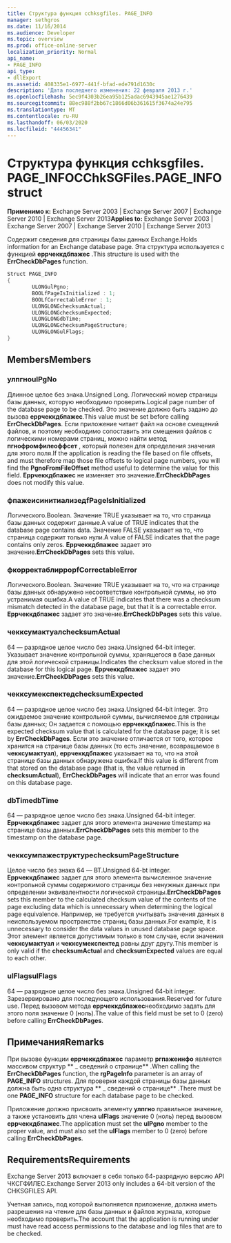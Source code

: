 ```yaml
---
title: Структура функция cchksgfiles. PAGE_INFO
manager: sethgros
ms.date: 11/16/2014
ms.audience: Developer
ms.topic: overview
ms.prod: office-online-server
localization_priority: Normal
api_name:
- PAGE_INFO
api_type:
- dllExport
ms.assetid: 408335e1-6977-441f-bfad-ede791d1630c
description: 'Дата последнего изменения: 22 февраля 2013 г.'
ms.openlocfilehash: 5ec9f4303b26ea95b125adac6943945ae1276439
ms.sourcegitcommit: 88ec988f2bb67c1866d06b361615f3674a24e795
ms.translationtype: MT
ms.contentlocale: ru-RU
ms.lasthandoff: 06/03/2020
ms.locfileid: "44456341"
---
```

# <a name="cchksgfilespage_info-struct"></a><span data-ttu-id="cfeff-103">Структура функция cchksgfiles. PAGE_INFO</span><span class="sxs-lookup"><span data-stu-id="cfeff-103">CChkSGFiles.PAGE_INFO struct</span></span>

<span data-ttu-id="cfeff-104">**Применимо к:** Exchange Server 2003 | Exchange Server 2007 | Exchange Server 2010 | Exchange Server 2013</span><span class="sxs-lookup"><span data-stu-id="cfeff-104">**Applies to:** Exchange Server 2003 | Exchange Server 2007 | Exchange Server 2010 | Exchange Server 2013</span></span>
  
<span data-ttu-id="cfeff-105">Содержит сведения для страницы базы данных Exchange.</span><span class="sxs-lookup"><span data-stu-id="cfeff-105">Holds information for an Exchange database page.</span></span> <span data-ttu-id="cfeff-106">Эта структура используется с функцией **еррчеккдбпажес** .</span><span class="sxs-lookup"><span data-stu-id="cfeff-106">This structure is used with the **ErrCheckDbPages** function.</span></span> 
  
```cs
Struct PAGE_INFO  
{
        ULONGulPgno;
        BOOLfPageIsInitialized : 1;
        BOOLfCorrectableError : 1;
        ULONGLONGchecksumActual;
        ULONGLONGchecksumExpected;
        ULONGLONGdbTime;
        ULONGLONGchecksumPageStructure;
        ULONGLONGulFlags;
}

```

## <a name="members"></a><span data-ttu-id="cfeff-107">Members</span><span class="sxs-lookup"><span data-stu-id="cfeff-107">Members</span></span>

### <a name="ulpgno"></a><span data-ttu-id="cfeff-108">улпгно</span><span class="sxs-lookup"><span data-stu-id="cfeff-108">ulPgNo</span></span>
  
<span data-ttu-id="cfeff-109">Длинное целое без знака.</span><span class="sxs-lookup"><span data-stu-id="cfeff-109">Unsigned Long.</span></span> <span data-ttu-id="cfeff-110">Логический номер страницы базы данных, которую необходимо проверить.</span><span class="sxs-lookup"><span data-stu-id="cfeff-110">Logical page number of the database page to be checked.</span></span> <span data-ttu-id="cfeff-111">Это значение должно быть задано до вызова **еррчеккдбпажес**.</span><span class="sxs-lookup"><span data-stu-id="cfeff-111">This value must be set before calling **ErrCheckDbPages**.</span></span> <span data-ttu-id="cfeff-112">Если приложение читает файл на основе смещений файлов, и поэтому необходимо сопоставить эти смещения файлов с логическими номерами страниц, можно найти метод **пгнофромфилеоффсет** , который полезен для определения значения для этого поля.</span><span class="sxs-lookup"><span data-stu-id="cfeff-112">If the application is reading the file based on file offsets, and must therefore map those file offsets to logical page numbers, you will find the **PgnoFromFileOffset** method useful to determine the value for this field.</span></span> <span data-ttu-id="cfeff-113">**Еррчеккдбпажес** не изменяет это значение.</span><span class="sxs-lookup"><span data-stu-id="cfeff-113">**ErrCheckDbPages** does not modify this value.</span></span> 
    
### <a name="fpageisinitialized"></a><span data-ttu-id="cfeff-114">фпажеисинитиализед</span><span class="sxs-lookup"><span data-stu-id="cfeff-114">fPageIsInitialized</span></span> 
  
<span data-ttu-id="cfeff-115">Логического.</span><span class="sxs-lookup"><span data-stu-id="cfeff-115">Boolean.</span></span> <span data-ttu-id="cfeff-116">Значение TRUE указывает на то, что страница базы данных содержит данные.</span><span class="sxs-lookup"><span data-stu-id="cfeff-116">A value of TRUE indicates that the database page contains data.</span></span> <span data-ttu-id="cfeff-117">Значение FALSE указывает на то, что страница содержит только нули.</span><span class="sxs-lookup"><span data-stu-id="cfeff-117">A value of FALSE indicates that the page contains only zeros.</span></span> <span data-ttu-id="cfeff-118">**Еррчеккдбпажес** задает это значение.</span><span class="sxs-lookup"><span data-stu-id="cfeff-118">**ErrCheckDbPages** sets this value.</span></span> 
    
### <a name="fcorrectableerror"></a><span data-ttu-id="cfeff-119">фкорректаблиррор</span><span class="sxs-lookup"><span data-stu-id="cfeff-119">fCorrectableError</span></span>
  
<span data-ttu-id="cfeff-120">Логического.</span><span class="sxs-lookup"><span data-stu-id="cfeff-120">Boolean.</span></span> <span data-ttu-id="cfeff-121">Значение TRUE указывает на то, что на странице базы данных обнаружено несоответствие контрольной суммы, но это устранимая ошибка.</span><span class="sxs-lookup"><span data-stu-id="cfeff-121">A value of TRUE indicates that there was a checksum mismatch detected in the database page, but that it is a correctable error.</span></span> <span data-ttu-id="cfeff-122">**Еррчеккдбпажес** задает это значение.</span><span class="sxs-lookup"><span data-stu-id="cfeff-122">**ErrCheckDbPages** sets this value.</span></span> 
    
### <a name="checksumactual"></a><span data-ttu-id="cfeff-123">чекксумактуал</span><span class="sxs-lookup"><span data-stu-id="cfeff-123">checksumActual</span></span>
  
<span data-ttu-id="cfeff-124">64 — разрядное целое число без знака.</span><span class="sxs-lookup"><span data-stu-id="cfeff-124">Unsigned 64-bit integer.</span></span> <span data-ttu-id="cfeff-125">Указывает значение контрольной суммы, хранящегося в базе данных для этой логической страницы.</span><span class="sxs-lookup"><span data-stu-id="cfeff-125">Indicates the checksum value stored in the database for this logical page.</span></span> <span data-ttu-id="cfeff-126">**Еррчеккдбпажес** задает это значение.</span><span class="sxs-lookup"><span data-stu-id="cfeff-126">**ErrCheckDbPages** sets this value.</span></span> 
    
### <a name="checksumexpected"></a><span data-ttu-id="cfeff-127">чекксумекспектед</span><span class="sxs-lookup"><span data-stu-id="cfeff-127">checksumExpected</span></span>
  
<span data-ttu-id="cfeff-128">64 — разрядное целое число без знака.</span><span class="sxs-lookup"><span data-stu-id="cfeff-128">Unsigned 64-bit integer.</span></span> <span data-ttu-id="cfeff-129">Это ожидаемое значение контрольной суммы, вычисляемое для страницы базы данных; Он задается с помощью **еррчеккдбпажес**.</span><span class="sxs-lookup"><span data-stu-id="cfeff-129">This is the expected checksum value that is calculated for the database page; it is set by **ErrCheckDbPages**.</span></span> <span data-ttu-id="cfeff-130">Если это значение отличается от того, которое хранится на странице базы данных (то есть значение, возвращаемое в **чекксумактуал**), **еррчеккдбпажес** указывает на то, что на этой странице базы данных обнаружена ошибка.</span><span class="sxs-lookup"><span data-stu-id="cfeff-130">If this value is different from that stored on the database page (that is, the value returned in **checksumActual**), **ErrCheckDbPages** will indicate that an error was found on this database page.</span></span> 
    
### <a name="dbtime"></a><span data-ttu-id="cfeff-131">dbTime</span><span class="sxs-lookup"><span data-stu-id="cfeff-131">dbTime</span></span>
  
<span data-ttu-id="cfeff-132">64 — разрядное целое число без знака.</span><span class="sxs-lookup"><span data-stu-id="cfeff-132">Unsigned 64-bit integer.</span></span> <span data-ttu-id="cfeff-133">**Еррчеккдбпажес** задает для этого элемента значение timestamp на странице базы данных.</span><span class="sxs-lookup"><span data-stu-id="cfeff-133">**ErrCheckDbPages** sets this member to the timestamp on the database page.</span></span> 
    
### <a name="checksumpagestructure"></a><span data-ttu-id="cfeff-134">чекксумпажеструктуре</span><span class="sxs-lookup"><span data-stu-id="cfeff-134">checksumPageStructure</span></span> 
  
<span data-ttu-id="cfeff-135">Целое число без знака 64 — BT.</span><span class="sxs-lookup"><span data-stu-id="cfeff-135">Unsigned 64-bt integer.</span></span> <span data-ttu-id="cfeff-136">**Еррчеккдбпажес** задает для этого элемента вычисленное значение контрольной суммы содержимого страницы без ненужных данных при определении эквивалентности логической страницы.</span><span class="sxs-lookup"><span data-stu-id="cfeff-136">**ErrCheckDbPages** sets this member to the calculated checksum value of the contents of the page excluding data which is unnecessary when determining the logical page equivalence.</span></span> <span data-ttu-id="cfeff-137">Например, не требуется учитывать значения данных в неиспользуемом пространстве страниц базы данных.</span><span class="sxs-lookup"><span data-stu-id="cfeff-137">For example, it is unnecessary to consider the data values in unused database page space.</span></span> <span data-ttu-id="cfeff-138">Этот элемент является допустимым только в том случае, если значения **чекксумактуал** и **чекксумекспектед** равны друг другу.</span><span class="sxs-lookup"><span data-stu-id="cfeff-138">This member is only valid if the **checksumActual**  and  **checksumExpected**  values are equal to each other.</span></span> 
    
### <a name="ulflags"></a><span data-ttu-id="cfeff-139">ulFlags</span><span class="sxs-lookup"><span data-stu-id="cfeff-139">ulFlags</span></span>
  
<span data-ttu-id="cfeff-140">64 — разрядное целое число без знака.</span><span class="sxs-lookup"><span data-stu-id="cfeff-140">Unsigned 64-bit integer.</span></span> <span data-ttu-id="cfeff-141">Зарезервировано для последующего использования.</span><span class="sxs-lookup"><span data-stu-id="cfeff-141">Reserved for future use.</span></span> <span data-ttu-id="cfeff-142">Перед вызовом метода **еррчеккдбпажес**необходимо задать для этого поля значение 0 (ноль).</span><span class="sxs-lookup"><span data-stu-id="cfeff-142">The value of this field must be set to 0 (zero) before calling **ErrCheckDbPages**.</span></span>
    
## <a name="remarks"></a><span data-ttu-id="cfeff-143">Примечания</span><span class="sxs-lookup"><span data-stu-id="cfeff-143">Remarks</span></span>

<span data-ttu-id="cfeff-144">При вызове функции **еррчеккдбпажес** параметр **ргпажеинфо** является массивом структур \*\* \_ сведений о странице\*\* .</span><span class="sxs-lookup"><span data-stu-id="cfeff-144">When calling the **ErrCheckDbPages** function, the **rgPageInfo**  parameter is an array of **PAGE\_INFO** structures.</span></span> <span data-ttu-id="cfeff-145">Для проверки каждой страницы базы данных должна быть одна структура \*\* \_ сведений о странице\*\* .</span><span class="sxs-lookup"><span data-stu-id="cfeff-145">There must be one **PAGE\_INFO** structure for each database page to be checked.</span></span> 
  
<span data-ttu-id="cfeff-146">Приложение должно присвоить элементу **улпгно** правильное значение, а также установить для члена **ulFlags** значение 0 (ноль) перед вызовом **еррчеккдбпажес**.</span><span class="sxs-lookup"><span data-stu-id="cfeff-146">The application must set the **ulPgno**  member to the proper value, and must also set the  **ulFlags**  member to 0 (zero) before calling **ErrCheckDbPages**.</span></span> 
  
## <a name="requirements"></a><span data-ttu-id="cfeff-147">Requirements</span><span class="sxs-lookup"><span data-stu-id="cfeff-147">Requirements</span></span>

<span data-ttu-id="cfeff-148">Exchange Server 2013 включает в себя только 64-разрядную версию API ЧКСГФИЛЕС.</span><span class="sxs-lookup"><span data-stu-id="cfeff-148">Exchange Server 2013 only includes a 64-bit version of the CHKSGFILES API.</span></span>
  
<span data-ttu-id="cfeff-149">Учетная запись, под которой выполняется приложение, должна иметь разрешения на чтение для базы данных и файлов журнала, которые необходимо проверить.</span><span class="sxs-lookup"><span data-stu-id="cfeff-149">The account that the application is running under must have read access permissions to the database and log files that are to be checked.</span></span>
  

